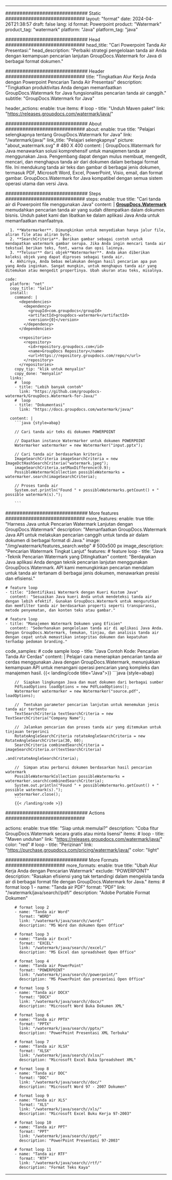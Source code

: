 
---
############################# Static ############################
layout: "format"
date:  2024-04-26T21:38:57
draft: false
lang: id
format: Powerpoint
product: "Watermark"
product_tag: "watermark"
platform: "Java"
platform_tag: "java"

############################# Head ############################
head_title: "Cari Powerpoint Tanda Air Presentasi:"
head_description: "Perbaiki strategi pengelolaan tanda air Anda dengan kemampuan pencarian lanjutan GroupDocs.Watermark for Java di berbagai format dokumen."

############################# Header ############################
title: "Tingkatkan Alur Kerja Anda dengan Powerpoint Pencarian Tanda Air Presentasi" 
description: "Tingkatkan produktivitas Anda dengan memanfaatkan GroupDocs.Watermark for Java fungsionalitas pencarian tanda air canggih."
subtitle: "GroupDocs.Watermark for Java" 

header_actions:
  enable: true
  items:
    #  loop
    - title: "Unduh Maven paket"
      link: "https://releases.groupdocs.com/watermark/java/"
      
############################# About ############################
about:
    enable: true
    title: "Pelajari selengkapnya tentang GroupDocs.Watermark for Java"
    link: "/watermark/java/"
    link_title: "Pelajari selengkapnya"
    picture: "about_watermark.svg" # 480 X 400
    content: |
       GroupDocs.Watermark for Java menawarkan solusi komprehensif untuk manajemen tanda air menggunakan Java. Pengembang dapat dengan mulus membuat, mengedit, mencari, dan menghapus tanda air dari dokumen dalam berbagai format file. Ini mendukung tanda air teks dan gambar di berbagai jenis dokumen, termasuk PDF, Microsoft Word, Excel, PowerPoint, Visio, email, dan format gambar. GroupDocs.Watermark for Java kompatibel dengan semua sistem operasi utama dan versi Java.

############################# Steps ############################
steps:
    enable: true
    title: "Cari tanda air di Powerpoint file menggunakan Java"
    content: |
      **[GroupDocs.Watermark](https://products.groupdocs.com/watermark/java/)** memudahkan pencarian tanda air yang sudah ditempatkan dalam dokumen bisnis. Unduh paket kami dan libatkan ke dalam aplikasi Java Anda untuk memanfaatkan manfaatnya.
      
      1. **Watermarker**. Dimungkinkan untuk menyediakan hanya jalur file, aliran file atau aliran byte.
      2. **SearchCriteria**. Berikan gambar sebagai contoh untuk mendapatkan watermark gambar serupa. Jika Anda ingin mencari tanda air tekstual berikan teks, font, warna dan opsi lainnya.
      3. **Telusur** dari objek**Watermarker**. Anda akan diberikan koleksi objek yang dapat diproses sebagai tanda air.
      4. Akhirnya, Anda bebas melakukan dengan hasil pencarian apa pun yang Anda inginkan. Sangat mungkin, untuk menghapus tanda air yang ditemukan atau mengedit propertinya. Ubah ukuran atau teks, misalnya.
   
    code:
      platform: "net"
      copy_title: "Salin"
      install:
        command: |
          <dependencies>
            <dependency>
              <groupId>com.groupdocs</groupId>
              <artifactId>groupdocs-watermark</artifactId>
              <version>{0}</version>
            </dependency>
          </dependencies>

          <repositories>
            <repository>
              <id>repository.groupdocs.com</id>
              <name>GroupDocs Repository</name>
              <url>https://repository.groupdocs.com/repo/</url>
            </repository>
          </repositories>
        copy_tip: "klik untuk menyalin"
        copy_done: "menyalin"
      links:
        #  loop
        - title: "Lebih banyak contoh"
          link: "https://github.com/groupdocs-watermark/GroupDocs.Watermark-for-Java/"
        #  loop
        - title: "Dokumentasi"
          link: "https://docs.groupdocs.com/watermark/java/"
          
      content: |
        ```java {style=abap}

        // Cari tanda air teks di dokumen POWERPOINT

        // Dapatkan instance Watermarker untuk dokumen POWERPOINT
        Watermarker watermarker = new Watermarker("input.pptx");

        // Cari tanda air berdasarkan kriteria
        ImageSearchCriteria imageSearchCriteria = new ImageDctHashSearchCriteria("watermark.jpeg");
        imageSearchCriteria.setMaxDifference(0.9);
        PossibleWatermarkCollection possibleWatermarks = watermarker.search(imageSearchCriteria);

        // Proses tanda air
        System.out.println("Found " + possibleWatermarks.getCount() + " possible watermark(s).");
        
        ```   
        
############################# More features ############################
more_features:
  enable: true
  title: "Harness Java untuk Pencarian Watermark Lanjutan dengan GroupDocs.Watermark"
  description: "Memanfaatkan GroupDocs.Watermark Java API untuk melakukan pencarian canggih untuk tanda air dalam dokumen di berbagai format di Java."
  image: "/img/watermark/features_search.webp" # 500x500 px
  image_description: "Pencarian Watermark Tingkat Lanjut"
  features:
    # feature loop
    - title: "Java -Teknik Pencarian Watermark yang Ditingkatkan"
      content: "Berdayakan Java aplikasi Anda dengan teknik pencarian lanjutan menggunakan GroupDocs.Watermark. API kami memungkinkan pencarian mendalam untuk tanda air tertanam di berbagai jenis dokumen, menawarkan presisi dan efisiensi."

    # feature loop
    - title: "Identifikasi Watermark dengan Kueri Kustom Java"
      content: "Sesuaikan Java kueri Anda untuk mendeteksi tanda air dengan lebih efektif. Gunakan GroupDocs.Watermark untuk mengurutkan dan memfilter tanda air berdasarkan properti seperti transparansi, metode penyematan, dan konten teks atau gambar."

    # feature loop
    - title: "Manajemen Watermark Dokumen yang Efisien"
      content: "Sederhanakan pengelolaan tanda air di aplikasi Java Anda. Dengan GroupDocs.Watermark, temukan, tinjau, dan analisis tanda air dengan cepat untuk memastikan integritas dokumen dan kepatuhan terhadap pedoman branding."
      
  code_samples:
    # code sample loop
    - title: "Java Contoh Kode: Pencarian Tanda Air Cerdas"
      content: |
        Pelajari cara menerapkan pencarian tanda air cerdas menggunakan Java dengan GroupDocs.Watermark, menunjukkan kemampuan API untuk menangani operasi pencarian yang kompleks dan manajemen hasil.
        {{< landing/code title="Java">}}
        ```java {style=abap}
        
        //  Siapkan lingkungan Java dan muat dokumen dari berbagai sumber
        PdfLoadOptions loadOptions = new PdfLoadOptions();
        Watermarker watermarker = new Watermarker("source.pdf", loadOptions);

        //  Tentukan parameter pencarian lanjutan untuk menemukan jenis tanda air tertentu
        TextSearchCriteria textSearchCriteria = new TextSearchCriteria("Company Name");

        //  Jalankan pencarian dan proses tanda air yang ditemukan untuk tinjauan terperinci
        RotateAngleSearchCriteria rotateAngleSearchCriteria = new RotateAngleSearchCriteria(30, 60);
        SearchCriteria combinedSearchCriteria = imageSearchCriteria.or(textSearchCriteria)
                                                                   .and(rotateAngleSearchCriteria);

        //  Simpan atau perbarui dokumen berdasarkan hasil pencarian watermark
        PossibleWatermarkCollection possibleWatermarks = watermarker.search(combinedSearchCriteria);
        System.out.println("Found " + possibleWatermarks.getCount() + " possible watermark(s).");
        watermarker.close();
        ```
        {{< /landing/code >}}


############################# Actions ############################

actions:
  enable: true
  title: "Siap untuk memulai?"
  description: "Coba fitur GroupDocs.Watermark secara gratis atau minta lisensi"
  items:
    #  loop
    - title: "Maven unduhan"
      link: "https://releases.groupdocs.com/watermark/java/"
      color: "red"
        #  loop
    - title: "Perizinan"
      link: "https://purchase.groupdocs.com/pricing/watermark/java/"
      color: "light"


############################# More Formats #####################
more_formats:
    enable: true
    title: "Ubah Alur Kerja Anda dengan Pencarian Watermark"
    exclude: "POWERPOINT"
    description: "Rasakan efisiensi yang tak tertandingi dalam mengelola tanda air di berbagai format file dengan GroupDocs.Watermark for Java."
    items: 
        # format loop 1
        - name: "Tanda air PDF"
          format: "PDF"
          link: "/watermark/java/search//pdf/"
          description: "Adobe Portable Format Dokumen"

        # format loop 2
        - name: "Tanda air Word"
          format: "WORD"
          link: "/watermark/java/search//word/"
          description: "MS Word dan dokumen Open Office"
          
        # format loop 3
        - name: "Tanda air Excel"
          format: "EXCEL"
          link: "/watermark/java/search//excel/"
          description: "MS Excel dan spreadsheet Open Office"

        # format loop 4
        - name: "Tanda air PowerPoint"
          format: "POWERPOINT"
          link: "/watermark/java/search//powerpoint/"
          description: "MS PowerPoint dan presentasi Open Office"

        # format loop 5
        - name: "Tanda air DOCX"
          format: "DOCX"
          link: "/watermark/java/search//docx/"
          description: "Microsoft Word Buka Dokumen XML"
          
        # format loop 6
        - name: "Tanda air PPTX"
          format: "PPTX"
          link: "/watermark/java/search//pptx/"
          description: "PowerPoint Presentasi XML Terbuka"
          
        # format loop 7
        - name: "Tanda air XLSX"
          format: "XLSX"
          link: "/watermark/java/search//xlsx/"
          description: "Microsoft Excel Buka Spreadsheet XML"

        # format loop 8
        - name: "Tanda air DOC"
          format: "DOC"
          link: "/watermark/java/search//doc/"
          description: "Microsoft Word 97 - 2007 Dokumen"

        # format loop 9
        - name: "Tanda air XLS"
          format: "XLS"
          link: "/watermark/java/search//xls/"
          description: "Microsoft Excel Buku Kerja 97-2003"

        # format loop 10
        - name: "Tanda air PPT"
          format: "PPT"
          link: "/watermark/java/search//ppt/"
          description: "PowerPoint Presentasi 97-2003"

        # format loop 11
        - name: "Tanda air RTF"
          format: "RTF"
          link: "/watermark/java/search//rtf/"
          description: "Format Teks Kaya"

---